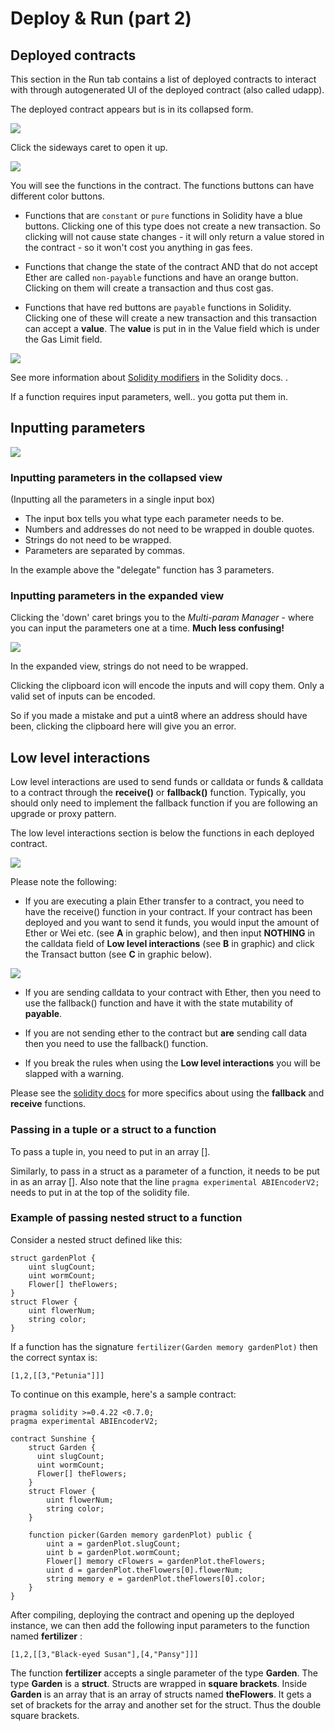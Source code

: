 Deploy & Run (part 2)
=====================

## Deployed contracts

This section in the Run tab contains a list of deployed contracts to interact with through autogenerated UI of the deployed contract (also called udapp).

The deployed contract appears but is in its collapsed form.

![](images/a-debug2-udapp1a.png)

Click the sideways caret to open it up.

![](images/a-udapp1.png)

You will see the functions in the contract.  The functions buttons can have different color buttons.

-   Functions that are `constant` or `pure` functions in Solidity have a blue buttons. Clicking one of this type does not create a new transaction. So clicking will not cause state changes - it will only return a value stored in the contract - so it won't cost you anything in gas fees.

-   Functions that change the state of the contract AND that do not accept Ether are called `non-payable` functions and have an orange button. Clicking on them will create a transaction and thus cost gas.

-   Functions that have red buttons are `payable` functions in Solidity. Clicking one of these will create a new transaction and this transaction can accept a **value**.  The **value** is put in in the Value field which is under the Gas Limit field.

![](images/a-jvm-calling-instance.png)


See more information about [Solidity
modifiers](https://solidity.readthedocs.io/en/develop/miscellaneous.html?highlight=pure#modifiers) in the Solidity docs.
.

If a function requires input parameters, well.. you gotta put them in.

## Inputting parameters

![](images/a-udapp-inputs.png)

### Inputting parameters in the collapsed view

(Inputting all the parameters in a single input box)
+ The input box tells you what type each parameter needs to be.
+ Numbers and addresses do not need to be wrapped in double quotes.  
+ Strings do not need to be wrapped.
+ Parameters are separated by commas.

In the example above the "delegate" function has 3 parameters.

### Inputting parameters in the expanded view
Clicking the 'down' caret brings you to the *Multi-param Manager* - where you can input the parameters one at a time. **Much less confusing!**

![](images/a-udapp-multi-param-man.png)

In the expanded view, strings do not need to be wrapped.  

Clicking the clipboard icon will encode the inputs and will copy them.  Only a valid set of inputs can be encoded.  

So if you made a mistake and put a uint8 where an address should have been, clicking the clipboard here will give you an error.

## Low level interactions

Low level interactions are used to send funds or calldata or funds & calldata to a contract through the **receive()** or **fallback()** function.  Typically, you should only need to implement the fallback function if you are following an upgrade or proxy pattern.

The low level interactions section is below the functions in each deployed contract.

![](images/a-udapp1.png)


Please note the following:

- If you are executing a plain Ether transfer to a contract, you need to have the receive() function in your contract.  If your contract has been deployed and you want to send it funds, you would input the amount of Ether or Wei etc. (see **A** in graphic below), and then input **NOTHING** in the calldata field of **Low level interactions** (see **B** in graphic) and click the Transact button (see **C** in graphic below).

![](images/a-receive-fun.png)

- If you are sending calldata to your contract with Ether, then you need to use the fallback() function and have it with the state mutability of **payable**.  

- If you are not sending ether to the contract but **are** sending call data then you need to use the fallback() function.

- If you break the rules when using the **Low level interactions** you will be slapped with a warning.

Please see the [solidity docs](https://solidity.readthedocs.io/en/latest/contracts.html#receive-ether-function) for more specifics about using the **fallback** and **receive** functions. 

### Passing in a tuple or a struct to a function
To pass a tuple in, you need to put in an array [].

Similarly, to pass in a struct as a parameter of a function, it needs to be put in as an array [].  Also note that the line
`pragma experimental ABIEncoderV2;`
needs to put in at the top of the solidity file.

### Example of passing nested struct to a function
Consider a nested struct defined like this:
```
struct gardenPlot {
    uint slugCount;  
    uint wormCount;
    Flower[] theFlowers;
}
struct Flower {
    uint flowerNum;
    string color;
}
```
If a function has the signature `fertilizer(Garden memory gardenPlot)` then the correct syntax is:
```
[1,2,[[3,"Petunia"]]]
```

To continue on this example, here's a sample contract:

```
pragma solidity >=0.4.22 <0.7.0;
pragma experimental ABIEncoderV2;

contract Sunshine {
    struct Garden {
      uint slugCount;  
      uint wormCount;
      Flower[] theFlowers;
    }
    struct Flower {
        uint flowerNum;
        string color;
    }
      
    function picker(Garden memory gardenPlot) public {
        uint a = gardenPlot.slugCount;
        uint b = gardenPlot.wormCount;
        Flower[] memory cFlowers = gardenPlot.theFlowers;
        uint d = gardenPlot.theFlowers[0].flowerNum;
        string memory e = gardenPlot.theFlowers[0].color;
    }
}
```

After compiling, deploying the contract and opening up the deployed instance, we can then add the following input parameters to the function named **fertilizer** :

```
[1,2,[[3,"Black-eyed Susan"],[4,"Pansy"]]]
```

The function **fertilizer** accepts a single parameter of the type **Garden**. The type **Garden** is a **struct**. Structs are wrapped in **square brackets**.  Inside **Garden** is an array that is an array of structs named **theFlowers**. It gets a set of brackets for the array and another set for the struct. Thus the double square brackets.
